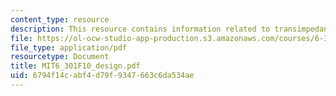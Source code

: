 ```yaml
---
content_type: resource
description: This resource contains information related to transimpedance amplifier.
file: https://ol-ocw-studio-app-production.s3.amazonaws.com/courses/6-301-solid-state-circuits-fall-2010/6794f14cabf4d79f9347663c6da534ae_MIT6_301F10_design.pdf
file_type: application/pdf
resourcetype: Document
title: MIT6_301F10_design.pdf
uid: 6794f14c-abf4-d79f-9347-663c6da534ae
---
```


